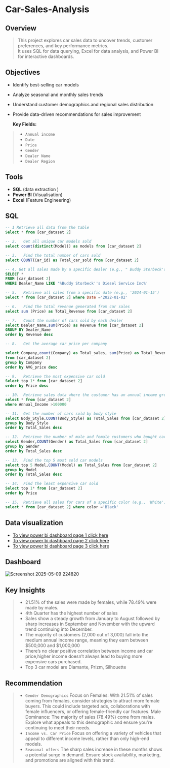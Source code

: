 # Car-Sales-Analysis

##  Overview
> This project explores car sales data to uncover trends, customer preferences, and key performance metrics.  
It uses SQL for data querying, Excel for data analysis, and Power BI for interactive dashboards.

## Objectives  
- Identify best-selling car models   
- Analyze seasonal and monthly sales trends  
- Understand customer demographics and regional sales distribution  
- Provide data-driven recommendations for sales improvement
 
  **Key Fields:**  
 > - `Annual income`  
 > - `Date`  
 > - `Price`  
 > - `Gender`  
 > - `Dealer Name`  
 > - `Dealer Region`
    
## Tools  
- **SQL** (data extraction )   
- **Power BI** (Visualisation)  
- **Excel** (Feature Engineering)

## SQL
``` sql
-- 1 Retrieve all data from the table
Select * from [car_dataset 2]

-- 2.	Get all unique car models sold
select count(distinct(Model)) as models from [car_dataset 2]

-- 3.	Find the total number of cars sold
select COUNT(Car_id) as Total_car_sold from [car_dataset 2]

-- 4. Get all sales made by a specific dealer (e.g., " Buddy Storbeck's Diesel Service Inc”)
SELECT *
FROM [car_dataset 2]
WHERE Dealer_Name LIKE '%Buddy Storbeck''s Diesel Service Inc%'

-- 5.	Retrieve all sales from a specific date (e.g., '2024-01-15')
Select * from [car_dataset 2] where Date ='2022-01-02'

-- 6.	Find the total revenue generated from car sales
select sum (Price) as Total_Revenue from [car_dataset 2]

-- 7.	Count the number of cars sold by each dealer
select Dealer_Name,sum(Price) as Revenue from [car_dataset 2] 
GROUP BY Dealer_Name
order by Revenue desc

-- 8.	Get the average car price per company

select Company,count(Company) as Total_sales, sum(Price) as Total_Revenue, AVG(Price) as AVG_price
from [car_dataset 2] 
group by Company
order by AVG_price desc

-- 9.	Retrieve the most expensive car sold
Select top 1* from [car_dataset 2] 
order by Price desc

-- 10.	Retrieve sales data where the customer has an annual income greater than $100,000
select * from [car_dataset 2]
where Annual_Income >100000

-- 11.	Get the number of cars sold by body style
select Body_Style,COUNT(Body_Style) as Total_Sales from [car_dataset 2]
group by Body_Style
order by Total_Sales desc

-- 12.	Retrieve the number of male and female customers who bought cars
select Gender,COUNT(Gender) as Total_Sales from [car_dataset 2]
group by Gender
order by Total_Sales desc

-- 13.	Find the top 5 most sold car models
select top 5 Model,COUNT(Model) as Total_Sales from [car_dataset 2]
group by Model
order by Total_Sales desc

-- 14.	Find the least expensive car sold
Select top 1* from [car_dataset 2] 
order by Price 

-- 15.	Retrieve all sales for cars of a specific color (e.g., 'White')
select * from [car_dataset 2] where color ='Black'
```
## Data visualization
-  [To view power bi dashboard page 1 click here](https://ibb.co/v4F8MFcd)
-  [To view power bi dashboard page 2 click here](https://ibb.co/LXcMPwF7)
- [To view power bi dashboard page 3 click here](https://ibb.co/DDvthgjv) 
## Dashboard
![Screenshot 2025-05-09 224820](https://github.com/user-attachments/assets/9c19476d-2ad9-4e7d-9ede-734e79ca6dc3)

##  Key Insights  
> - 21.51% of the sales were made by females, while 78.49% were made by males.
> - 4th Quarter has the highest number of sales
> - Sales show a steady growth from January to August followed by sharp increases in September and November with the upward trend continuing into December.
> - The majority of customers (2,000 out of 3,000) fall into the medium annual income range,
meaning they earn between $500,000 and $1,000,000
> - There’s no clear positive correlation between income and car price,higher income doesn’t always lead to buying more expensive cars purchased.
> - Top 3 car model are Diamante, Prizm, Silhouette



## Recommendation
> - `Gender Demographics`
Focus on Females: With 21.51% of sales coming from females, consider strategies to attract more female buyers. This could include targeted ads, collaborations with female influencers, or offering female-friendly car features.
Male Dominance: The majority of sales (78.49%) come from males. Explore what appeals to this demographic and ensure you're continuing to meet their needs.
> - `Income vs. Car Price`
    Focus on offering a variety of vehicles that appeal to different income levels, rather than only high-end models.
> - `Seasonal offers`
   The sharp sales increase in these months shows a potential surge in demand. Ensure stock availability, marketing, and promotions are aligned with this trend.
